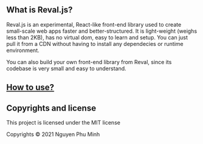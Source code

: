 ## What is Reval.js?
Reval.js is an experimental, React-like front-end library used to create small-scale web apps faster and better-structured. It is light-weight (weighs less than 2KB), has no virtual dom, easy to learn and setup. You can just pull it from a CDN without having to install any dependecies or runtime environment.

You can also build your own front-end library from Reval, since its codebase is very small and easy to understand.

## [How to use?](tutorial.md)

## Copyrights and license
This project is licensed under the MIT license

Copyrights © 2021 Nguyen Phu Minh
